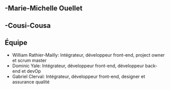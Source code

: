 ## -Marie-Michelle Ouellet
## -Cousi-Cousa
## Équipe
- William Rathier-Mailly: Intégrateur, développeur front-end, project owner et scrum master
- Dominic Yale: Intégrateur, développeur front-end, développeur back-end et devOp
- Gabriel Clerval: Intégrateur, développeur front-end, designer et assurance qualité